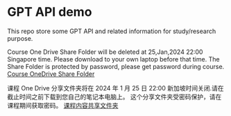 # GPT API demo

This repo store some GPT API and related information for study/research purpose.

Course One Drive Share Folder will be deleted at 25,Jan,2024 22:00 Singapore time. Please download to your own laptop before that time.
The Share Folder is protected by password, please get password during course.
[Course OneDrive Share Folder](https://1drv.ms/f/s!Ar7rZEYLUCSPgRyGmh6DrIm-5no_?e=nUB8P7)

课程 One Drive 分享文件夹将在 2024 年 1 月 25 日 22:00 新加坡时间关闭.请在截止时间之前下载到您自己的笔记本电脑上。
这个分享文件夹受密码保护，请在课程期间获取密码。
[课程内容共享文件夹](https://1drv.ms/f/s!Ar7rZEYLUCSPgRyGmh6DrIm-5no_?e=nUB8P7)


